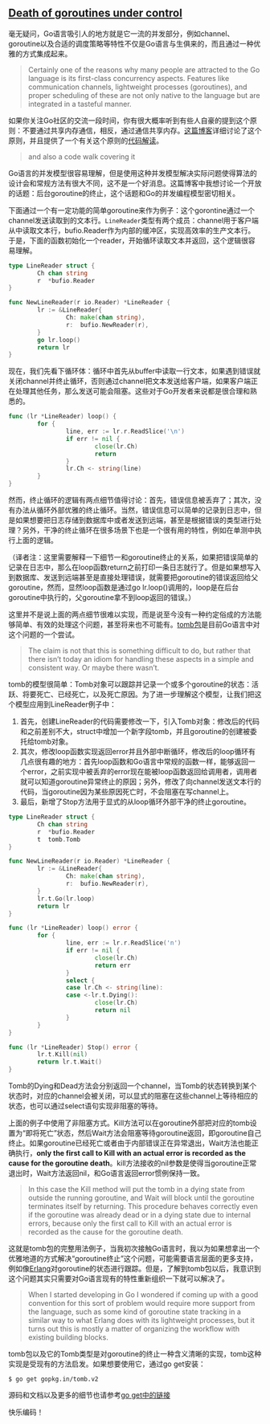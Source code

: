 ## [Death of goroutines under control](https://blog.labix.org/2011/10/09/death-of-goroutines-under-control)

毫无疑问，Go语言吸引人的地方就是它一流的并发部分，例如channel、goroutine以及合适的调度策略等特性不仅是Go语言与生俱来的，而且通过一种优雅的方式集成起来。
>Certainly one of the reasons why many people are attracted to the Go language is its first-class concurrency aspects. Features like communication channels, lightweight processes (goroutines), and proper scheduling of these are not only native to the language but are integrated in a tasteful manner.

如果你关注Go社区的交流一段时间，你有很大概率听到有些人自豪的提到这个原则：不要通过共享内存通信，相反，通过通信共享内存。[这篇博客](http://blog.golang.org/2010/07/share-memory-by-communicating.html)详细讨论了这个原则，并且提供了一个有关这个原则的[代码解读](https://blog.labix.org/2011/10/09/death-of-goroutines-under-control)。
>and also a code walk covering it

Go语言的并发模型很容易理解，但是使用这种并发模型解决实际问题使得算法的设计会和常规方法有很大不同，这不是一个好消息。这篇博客中我想讨论一个开放的话题：后台goroutine的终止，这个话题和Go的并发编程模型密切相关。

下面通过一个有一定功能的简单goroutine来作为例子：这个gorontine通过一个channel发送读取到的文本行。`LineReader`类型有两个成员：channel用于客户端从中读取文本行，bufio.Reader作为内部的缓冲区，实现高效率的生产文本行。于是，下面的函数初始化一个reader，开始循环读取文本并返回，这个逻辑很容易理解。
```go
type LineReader struct {
        Ch chan string
        r  *bufio.Reader
}

func NewLineReader(r io.Reader) *LineReader {
        lr := &LineReader{
                Ch: make(chan string),
                r:  bufio.NewReader(r),
        }
        go lr.loop()
        return lr
}
```

现在，我们先看下循环体：循环中首先从buffer中读取一行文本，如果遇到错误就关闭channel并终止循环，否则通过channel把文本发送给客户端，如果客户端正在处理其他任务，那么发送可能会阻塞。这些对于Go开发者来说都是很合理和熟悉的。
```go
func (lr *LineReader) loop() {
        for {
                line, err := lr.r.ReadSlice('\n')
                if err != nil {
                        close(lr.Ch)
                        return
                }
                lr.Ch <- string(line)
        }
}
```

然而，终止循环的逻辑有两点细节值得讨论：首先，错误信息被丢弃了；其次，没有办法从循环外部优雅的终止循环。当然，错误信息可以简单的记录到日志中，但是如果想要把日志存储到数据库中或者发送到远端，甚至是根据错误的类型进行处理？另外，干净的终止循环在很多场景下也是一个很有用的特性，例如在单测中执行上面的逻辑。

（译者注：这里需要解释一下细节一和goroutine终止的关系，如果把错误简单的记录在日志中，那么在loop函数return之前打印一条日志就行了。但是如果想写入到数据库、发送到远端甚至是直接处理错误，就需要把goroutine的错误返回给父goroutine，然而，显然loop函数是通过go lr.loop()调用的，loop是在后台goroutine中执行的，父goroutine拿不到loop返回的错误。）

这里并不是说上面的两点细节很难以实现，而是说至今没有一种约定俗成的方法能够简单、有效的处理这个问题，甚至将来也不可能有。[tomb包](http://gopkg.in/tomb.v2)是目前Go语言中对这个问题的一个尝试。
>The claim is not that this is something difficult to do, but rather that there isn’t today an idiom for handling these aspects in a simple and consistent way. Or maybe there wasn’t. 

tomb的模型很简单：Tomb对象可以跟踪并记录一个或多个goroutine的状态：活跃、将要死亡、已经死亡，以及死亡原因。为了进一步理解这个模型，让我们把这个模型应用到LineReader例子中：
1. 首先，创建LineReader的代码需要修改一下，引入Tomb对象：修改后的代码和之前差别不大，struct中增加一个新字段tomb，并且goroutine的创建被委托给tomb对象。
2. 其次，修改loop函数实现返回error并且外部中断循环，修改后的loop循环有几点很有趣的地方：首先loop函数和Go语言中常规的函数一样，能够返回一个error，之前实现中被丢弃的error现在能被loop函数返回给调用者，调用者就可以知道goroutine异常终止的原因；另外，修改了向channel发送文本行的代码，当goroutine因为某些原因死亡时，不会阻塞在写channel上。
3. 最后，新增了Stop方法用于显式的从loop循环外部干净的终止goroutine。
```go
type LineReader struct {
        Ch chan string
        r  *bufio.Reader
        t  tomb.Tomb
}

func NewLineReader(r io.Reader) *LineReader {
        lr := &LineReader{
                Ch: make(chan string),
                r:  bufio.NewReader(r),
        }
        lr.t.Go(lr.loop)
        return lr
}

func (lr *LineReader) loop() error {
        for {
                line, err := lr.r.ReadSlice('n')
                if err != nil {
                        close(lr.Ch)
                        return err
                }
                select {
                case lr.Ch <- string(line):
                case <-lr.t.Dying():
                        close(lr.Ch)
                        return nil
                }
        }
}

func (lr *LineReader) Stop() error {
        lr.t.Kill(nil)
        return lr.t.Wait()
}
```

Tomb的Dying和Dead方法会分别返回一个channel，当Tomb的状态转换到某个状态时，对应的channel会被关闭，可以显式的阻塞在这些channel上等待相应的状态，也可以通过select语句实现非阻塞的等待。

上面的例子中使用了非阻塞方式。Kill方法可以在goroutine外部把对应的tomb设置为“即将死亡”状态，然后Wait方法会阻塞等待goroutine返回，即goroutine自己终止。如果goroutine已经死亡或者由于内部错误正在异常退出，Wait方法也能正确执行，**only the first call to Kill with an actual error is recorded as the cause for the goroutine death**。kill方法接收的nil参数是使得当goroutine正常退出时，Wait方法返回nil，和Go语言返回error惯例保持一致。
>In this case the Kill method will put the tomb in a dying state from outside the running goroutine, and Wait will block until the goroutine terminates itself by returning. This procedure behaves correctly even if the goroutine was already dead or in a dying state due to internal errors, because only the first call to Kill with an actual error is recorded as the cause for the goroutine death. 

这就是tomb包的完整用法例子，当我初次接触Go语言时，我以为如果想拿出一个优雅地道的方式解决“goroutine终止”这个问题，可能需要语言层面的更多支持，例如像[Erlang](http://www.erlang.org/doc/reference_manual/processes.html)对goroutine的状态进行跟踪。但是，了解到tomb包以后，我意识到这个问题其实只需要对Go语言现有的特性重新组织一下就可以解决了。
>When I started developing in Go I wondered if coming up with a good convention for this sort of problem would require more support from the language, such as some kind of goroutine state tracking in a similar way to what Erlang does with its lightweight processes, but it turns out this is mostly a matter of organizing the workflow with existing building blocks.

tomb包以及它的Tomb类型是对goroutine的终止一种含义清晰的实现，tomb这种实现是受现有的方法启发。如果想要使用它，通过go get安装：
```
$ go get gopkg.in/tomb.v2
```

源码和文档以及更多的细节也请参考[go get中的链接](https://gopkg.in/tomb.v2)

快乐编码！
